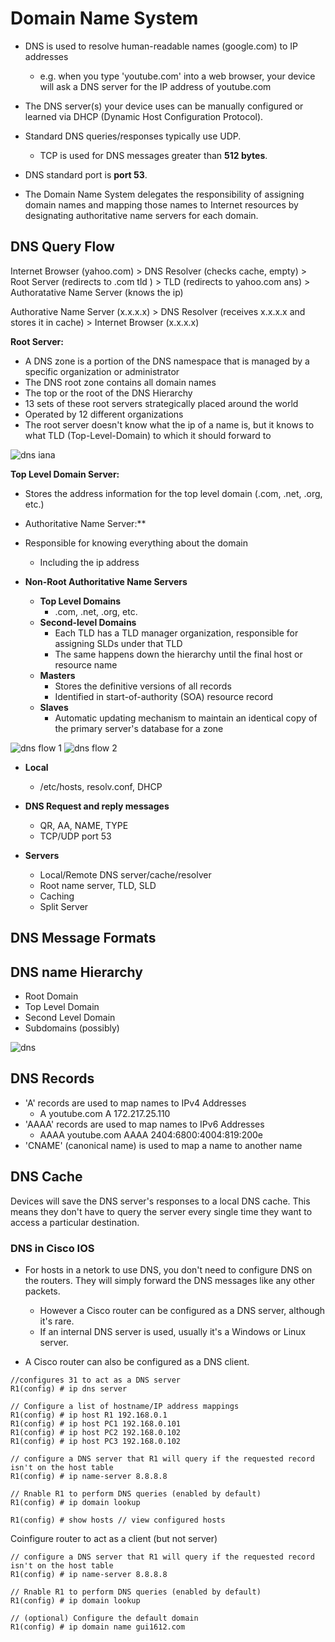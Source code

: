 # Domain Name System

- DNS is used to resolve human-readable names (google.com) to IP addresses
    - e.g. when you type 'youtube.com' into a web browser, your device will ask a DNS server for the IP address of youtube.com

- The DNS server(s) your device uses can be manually configured or learned via DHCP (Dynamic Host Configuration Protocol).

- Standard DNS queries/responses typically use UDP.
    - TCP is used for DNS messages greater than **512 bytes**.

- DNS standard port is **port 53**.

- The Domain Name System delegates the responsibility of assigning domain names and mapping those names to Internet resources by designating authoritative name servers for each domain.


## DNS Query Flow

Internet Browser (yahoo.com) > DNS Resolver (checks cache, empty) > Root Server (redirects to .com tld ) > TLD (redirects to yahoo.com ans) > Authoratative Name Server (knows the ip)

Authorative Name Server (x.x.x.x) > DNS Resolver (receives x.x.x.x and stores it in cache) > Internet Browser (x.x.x.x)

**Root Server:**
- A DNS zone is a portion of the DNS namespace that is managed by a specific organization or administrator
- The DNS root zone contains all domain names
- The top or the root of the DNS Hierarchy
- 13 sets of these root servers strategically placed around the world
- Operated by 12 different organizations
- The root server doesn't know what the ip of a name is, but it knows to what TLD (Top-Level-Domain) to which it should forward to

![dns iana](assets/dns-iana.png)

**Top Level Domain Server:**
- Stores the address information for the top level domain (.com, .net, .org, etc.)

* Authoritative Name Server:**
- Responsible for knowing everything about the domain
    - Including the ip address

- **Non-Root Authoritative Name Servers**
    - **Top Level Domains**
        - .com, .net, .org, etc.
    - **Second-level Domains**
        - Each TLD has a TLD manager organization, responsible for assigning SLDs under that TLD
        - The same happens down the hierarchy until the final host or resource name
    - **Masters**
        - Stores the definitive versions of all records
        - Identified in start-of-authority (SOA) resource record
    - **Slaves**
        - Automatic updating mechanism to maintain an identical copy of the primary server's database for a zone

![dns flow 1](assets/dns-flow-1.png)
![dns flow 2](assets/dns-flow-2.png)

- **Local**
    - /etc/hosts, resolv.conf, DHCP

- **DNS Request and reply messages**
    - QR, AA, NAME, TYPE
    - TCP/UDP port 53

- **Servers**
    - Local/Remote DNS server/cache/resolver
    - Root name server, TLD, SLD
    - Caching
    - Split Server

## DNS Message Formats



## DNS name Hierarchy

- Root Domain
- Top Level Domain
- Second Level Domain
- Subdomains (possibly)

![dns](assets/dns.png)

## DNS Records

- 'A' records are used to map names to IPv4 Addresses
    - A youtube.com A 172.217.25.110
- 'AAAA' records are used to map names to IPv6 Addresses
    - AAAA youtube.com AAAA 2404:6800:4004:819:200e
- 'CNAME' (canonical name) is used to map a name to another name

## DNS Cache

Devices will save the DNS server's responses to a local DNS cache. This means they don't have to query the server every single time they want to access a particular destination.

### DNS in Cisco IOS

- For hosts in a netork to use DNS, you don't need to configure DNS on the routers. They will simply forward the DNS messages like any other packets.
    - However a Cisco router can be configured as a DNS server, although it's rare.
    - If an internal DNS server is used, usually it's a Windows or Linux server.

- A Cisco router can also be configured as a DNS client.

```
//configures 31 to act as a DNS server
R1(config) # ip dns server      

// Configure a list of hostname/IP address mappings
R1(config) # ip host R1 192.168.0.1
R1(config) # ip host PC1 192.168.0.101
R1(config) # ip host PC2 192.168.0.102
R1(config) # ip host PC3 192.168.0.102

// configure a DNS server that R1 will query if the requested record isn't on the host table
R1(config) # ip name-server 8.8.8.8

// Rnable R1 to perform DNS queries (enabled by default)
R1(config) # ip domain lookup

R1(config) # show hosts // view configured hosts
```

Coinfigure router to act as a client (but not server)

```
// configure a DNS server that R1 will query if the requested record isn't on the host table
R1(config) # ip name-server 8.8.8.8

// Rnable R1 to perform DNS queries (enabled by default)
R1(config) # ip domain lookup

// (optional) Configure the default domain
R1(config) # ip domain name gui1612.com
```